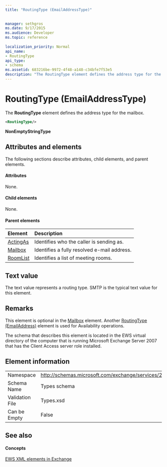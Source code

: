 ```yaml
---
title: "RoutingType (EmailAddressType)"
 
 
manager: sethgros
ms.date: 9/17/2015
ms.audience: Developer
ms.topic: reference
 
localization_priority: Normal
api_name:
- RoutingType
api_type:
- schema
ms.assetid: 683216be-9972-4f48-a148-c34bfe7f53e5
description: "The RoutingType element defines the address type for the mailbox."
---
```


# RoutingType (EmailAddressType)

The **RoutingType** element defines the address type for the mailbox. 
  
```XML
<RoutingType/>
```

 **NonEmptyStringType**
## Attributes and elements

The following sections describe attributes, child elements, and parent elements.
  
#### Attributes

None.
  
#### Child elements

None.
  
#### Parent elements

|**Element**|**Description**|
|:-----|:-----|
|[ActingAs](actingas.md) <br/> |Identifies who the caller is sending as.  <br/> |
|[Mailbox](mailbox.md) <br/> |Identifies a fully resolved e-mail address.  <br/> |
|[RoomList](roomlist.md) <br/> |Identifies a list of meeting rooms.  <br/> |
   
## Text value

The text value represents a routing type. SMTP is the typical text value for this element.
  
## Remarks

This element is optional in the [Mailbox](mailbox.md) element. Another [RoutingType (EmailAddress)](routingtype-emailaddress.md) element is used for Availability operations. 
  
The schema that describes this element is located in the EWS virtual directory of the computer that is running Microsoft Exchange Server 2007 that has the Client Access server role installed.
  
## Element information

|||
|:-----|:-----|
|Namespace  <br/> |http://schemas.microsoft.com/exchange/services/2006/types  <br/> |
|Schema Name  <br/> |Types schema  <br/> |
|Validation File  <br/> |Types.xsd  <br/> |
|Can be Empty  <br/> |False  <br/> |
   
## See also

#### Concepts

[EWS XML elements in Exchange](ews-xml-elements-in-exchange.md)


